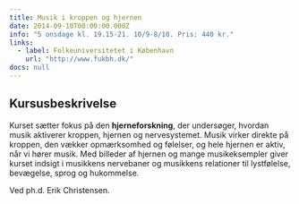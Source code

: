 ```yaml
---
title: Musik i kroppen og hjernen
date: 2014-09-10T00:00:00.000Z
info: "5 onsdage kl. 19.15-21. 10/9-8/10. Pris: 440 kr."
links:
  - label: Folkeuniversitetet i København
    url: "http://www.fukbh.dk/"
docs: null
---
```


## Kursusbeskrivelse

Kurset sætter fokus på den **hjerneforskning**, der undersøger, hvordan musik aktiverer kroppen, hjernen og nervesystemet. Musik virker direkte på kroppen, den vækker opmærksomhed og følelser, og hele hjernen er aktiv, når vi hører musik. Med billeder af hjernen og mange musikeksempler giver kurset indsigt i musikkens nervebaner og musikkens relationer til lystfølelse, bevægelse, sprog og hukommelse. 

Ved ph.d. Erik Christensen.